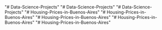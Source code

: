 "# Data-Science-Projects" 
"# Data-Science-Projects" 
"# Data-Science-Projects" 
"# Housing-Prices-in-Buenos-Aires" 
"# Housing-Prices-in-Buenos-Aires" 
"# Housing-Prices-in-Buenos-Aires" 
"# Housing-Prices-in-Buenos-Aires" 
"# Housing-Prices-in-Buenos-Aires" 
